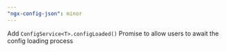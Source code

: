 ```yaml
---
"ngx-config-json": minor
---
```


Add `ConfigService<T>.configLoaded()` Promise to allow users to await the config loading process
